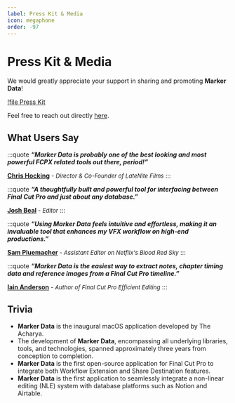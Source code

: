 ```yaml
---
label: Press Kit & Media
icon: megaphone
order: -97
---
```


# Press Kit & Media

We would greatly appreciate your support in sharing and promoting **Marker Data**!

[!file Press Kit](https://github.com/TheAcharya/MarkerData/raw/main/Press%20Kit/press-kit.zip)

Feel free to reach out directly [here](https://theacharya.co/contact).

## What Users Say

<style>
	.quote {
		text-align: left;
		color: #FFFFFF;
		border-radius: 10px;
		background-color: #000000;
		border: 2px solid #000000;
		padding-top: 20px;
		padding-left: 20px;
		padding-right: 20px;
		margin-bottom: 20px;
	}
</style>
:::quote
***“Marker Data is probably one of the best looking and most powerful FCPX related tools out there, period!”***<br />

**[Chris Hocking](https://x.com/chrisatlatenite)** <font size="2">- _Director & Co-Founder of LateNite Films_</font>
:::

:::quote
***“A thoughtfully built and powerful tool for interfacing between Final Cut Pro and  just about any database.”***<br />

**[Josh Beal](https://www.jkbedit.com)** <font size="2">- _Editor_</font>
:::

:::quote
***“Using Marker Data feels intuitive and effortless, making it an invaluable tool that enhances my VFX workflow on high-end productions.”***<br />

**[Sam Pluemacher](https://www.imdb.com/name/nm10223233/)** <font size="2">- _Assistant Editor on Netflix's Blood Red Sky_</font>
:::

:::quote
***“Marker Data is the easiest way to extract notes, chapter timing data and reference images from a Final Cut Pro timeline.”***<br />

**[Iain Anderson](https://iain-anderson.com/)** <font size="2">- _Author of Final Cut Pro Efficient Editing_</font>
:::

## Trivia

- **Marker Data** is the inaugural macOS application developed by The Acharya.
- The development of **Marker Data**, encompassing all underlying libraries, tools, and technologies, spanned approximately three years from conception to completion.
- **Marker Data** is the first open-source application for Final Cut Pro to integrate both Workflow Extension and Share Destination features.
- **Marker Data** is the first application to seamlessly integrate a non-linear editing (NLE) system with database platforms such as Notion and Airtable.